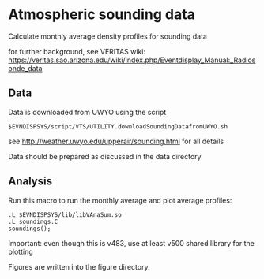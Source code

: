 # Atmospheric sounding data

Calculate monthly average density profiles for sounding data

for further background, see VERITAS wiki:
https://veritas.sao.arizona.edu/wiki/index.php/Eventdisplay_Manual:_Radiosonde_data

## Data

Data is downloaded from UWYO using the script

```console
$EVNDISPSYS/script/VTS/UTILITY.downloadSoundingDatafromUWYO.sh
```

see http://weather.uwyo.edu/upperair/sounding.html for all details

Data should be prepared as discussed in the data directory

## Analysis

Run this macro to run the monthly average and plot average profiles:

```console
.L $EVNDISPSYS/lib/libVAnaSum.so
.L soundings.C
soundings();
```

Important: even though this is v483, use at least v500 shared library for the plotting

Figures are written into the figure directory.

